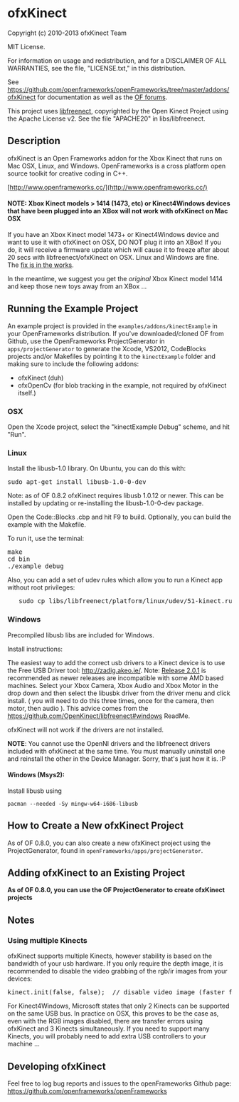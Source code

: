 ofxKinect
=========

Copyright (c) 2010-2013 ofxKinect Team

MIT License.

For information on usage and redistribution, and for a DISCLAIMER OF ALL
WARRANTIES, see the file, "LICENSE.txt," in this distribution.

See https://github.com/openframeworks/openFrameworks/tree/master/addons/ofxKinect for documentation as well as the [OF forums](http://forum.openframeworks.cc/index.php).

This project uses [libfreenect](https://github.com/OpenKinect/libfreenect), copyrighted by the Open Kinect Project using the Apache License v2. See the file "APACHE20" in libs/libfreenect.

Description
-----------

ofxKinect is an Open Frameworks addon for the Xbox Kinect that runs on Mac OSX, Linux, and Windows.
OpenFrameworks is a cross platform open source toolkit for creative coding in C++.

[http://www.openframeworks.cc/](http://www.openframeworks.cc/)

#### NOTE: Xbox Kinect models > 1414 (1473, etc) or Kinect4Windows devices that have been plugged into an XBox will not work with ofxKinect on  Mac OSX

If you have an Xbox Kinect model 1473+ or Kinect4Windows device and want to use it with ofxKinect on OSX, DO NOT plug it into an XBox! If you do, it will receive a firmware update which will cause it to freeze after about 20 secs with libfreenect/ofxKinect on OSX. Linux and Windows are fine. The [fix is in the works](https://github.com/OpenKinect/libfreenect/pull/325).

In the meantime, we suggest you get the *original* Xbox Kinect model 1414 and keep those new toys away from an XBox ...


Running the Example Project
---------------------------

An example project is provided in the `examples/addons/kinectExample` in your OpenFrameworks distribution. If you've downloaded/cloned OF from Github, use the OpenFrameworks ProjectGenerator in `apps/projectGenerator` to generate the Xcode, VS2012, CodeBlocks projects and/or Makefiles by pointing it to the `kinectExample` folder and making sure to include the following addons:

* ofxKinect (duh)
* ofxOpenCv (for blob tracking in the example, not required by ofxKinect itself.)

### OSX

Open the Xcode project, select the "kinectExample Debug" scheme, and hit "Run".

### Linux

Install the libusb-1.0 library. On Ubuntu, you can do this with:
<pre>
sudo apt-get install libusb-1.0-0-dev
</pre>

Note: as of OF 0.8.2 ofxKinect requires libusb 1.0.12 or newer. 
This can be installed by updating or re-installing the libusb-1.0-0-dev package.  

Open the Code::Blocks .cbp and hit F9 to build. Optionally, you can build the example with the Makefile.

To run it, use the terminal:
<pre>
make
cd bin
./example_debug
</pre>

Also, you can add a set of udev rules which allow you to run a Kinect app without root privileges:
<pre>
   sudo cp libs/libfreenect/platform/linux/udev/51-kinect.rules /etc/udev/rules.d
</pre>

### Windows

Precompiled libusb libs are included for Windows.

Install instructions: 

The easiest way to add the correct usb drivers to a Kinect device is to use the Free USB Driver tool: http://zadig.akeo.ie/. Note: [Release 2.0.1](https://github.com/pbatard/libwdi/releases/tag/w162) is recommended as newer releases are incompatible with some AMD based machines. 
Select your Xbox Camera, Xbox Audio and Xbox Motor in the drop down and then select the libusbk driver from the driver menu and click install. ( you will need to do this three times, once for the camera, then motor, then audio ).  This advice comes from the https://github.com/OpenKinect/libfreenect#windows ReadMe. 

ofxKinect will not work if the drivers are not installed.

**NOTE**: You cannot use the OpenNI drivers and the libfreenect drivers included with ofxKinect at the same time. You must manually uninstall one and reinstall the other in the Device Manager. Sorry, that's just how it is. :P 

	
#### Windows (Msys2):

Install libusb using

    pacman --needed -Sy mingw-w64-i686-libusb

	

How to Create a New ofxKinect Project
-------------------------------------

As of OF 0.8.0, you can also create a new ofxKinect project using the ProjectGenerator, found in `openFrameworks/apps/projectGenerator`.

Adding ofxKinect to an Existing Project
---------------------------------------

**As of OF 0.8.0, you can use the OF ProjectGenerator to create ofxKinect projects**

Notes
-----

### Using multiple Kinects

ofxKinect supports multiple Kinects, however stability is based on the bandwidth of your usb hardware. If you only require the depth image, it is recommended to disable the video grabbing of the rgb/ir images from your devices:
<pre>
kinect.init(false, false);  // disable video image (faster fps)
</pre>

For Kinect4Windows, Microsoft states that only 2 Kinects can be supported on the same USB bus. In practice on OSX, this proves to be the case as, even with the RGB images disabled, there are transfer errors using ofxKinect and 3 Kinects simultaneously. If you need to support many Kinects, you will probably need to add extra USB controllers to your machine …

Developing ofxKinect
--------------------

Feel free to log bug reports and issues to the openFrameworks Github page: https://github.com/openframeworks/openFrameworks

